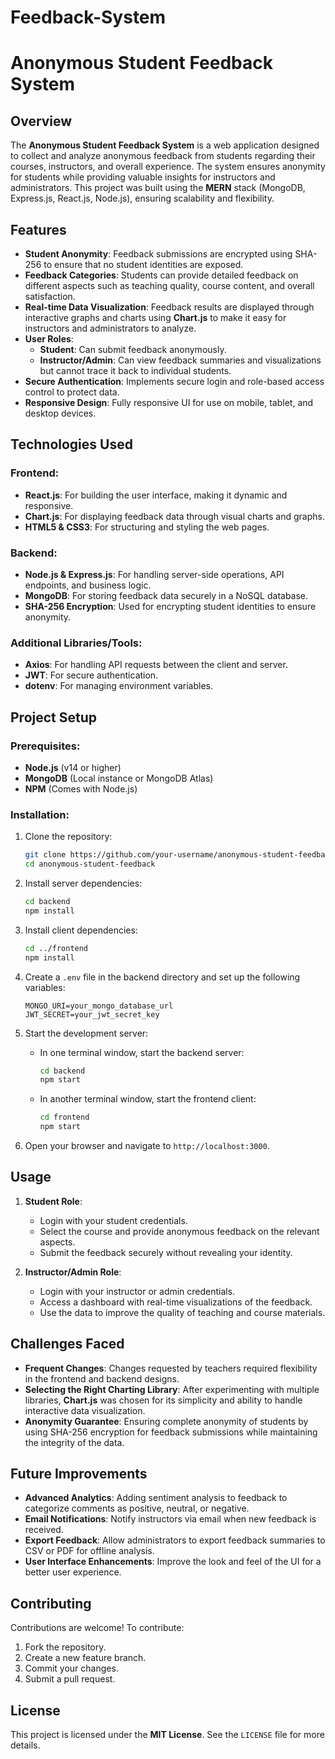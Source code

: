 # Feedback-System
# Anonymous Student Feedback System

## Overview

The **Anonymous Student Feedback System** is a web application designed to collect and analyze anonymous feedback from students regarding their courses, instructors, and overall experience. The system ensures anonymity for students while providing valuable insights for instructors and administrators. This project was built using the **MERN** stack (MongoDB, Express.js, React.js, Node.js), ensuring scalability and flexibility.

## Features

- **Student Anonymity**: Feedback submissions are encrypted using SHA-256 to ensure that no student identities are exposed.
- **Feedback Categories**: Students can provide detailed feedback on different aspects such as teaching quality, course content, and overall satisfaction.
- **Real-time Data Visualization**: Feedback results are displayed through interactive graphs and charts using **Chart.js** to make it easy for instructors and administrators to analyze.
- **User Roles**:
  - **Student**: Can submit feedback anonymously.
  - **Instructor/Admin**: Can view feedback summaries and visualizations but cannot trace it back to individual students.
- **Secure Authentication**: Implements secure login and role-based access control to protect data.
- **Responsive Design**: Fully responsive UI for use on mobile, tablet, and desktop devices.

## Technologies Used

### Frontend:
- **React.js**: For building the user interface, making it dynamic and responsive.
- **Chart.js**: For displaying feedback data through visual charts and graphs.
- **HTML5 & CSS3**: For structuring and styling the web pages.

### Backend:
- **Node.js & Express.js**: For handling server-side operations, API endpoints, and business logic.
- **MongoDB**: For storing feedback data securely in a NoSQL database.
- **SHA-256 Encryption**: Used for encrypting student identities to ensure anonymity.

### Additional Libraries/Tools:
- **Axios**: For handling API requests between the client and server.
- **JWT**: For secure authentication.
- **dotenv**: For managing environment variables.

## Project Setup

### Prerequisites:
- **Node.js** (v14 or higher)
- **MongoDB** (Local instance or MongoDB Atlas)
- **NPM** (Comes with Node.js)

### Installation:

1. Clone the repository:

   ```bash
   git clone https://github.com/your-username/anonymous-student-feedback.git
   cd anonymous-student-feedback
   ```

2. Install server dependencies:

   ```bash
   cd backend
   npm install
   ```

3. Install client dependencies:

   ```bash
   cd ../frontend
   npm install
   ```

4. Create a `.env` file in the backend directory and set up the following variables:

   ```
   MONGO_URI=your_mongo_database_url
   JWT_SECRET=your_jwt_secret_key
   ```

5. Start the development server:

   - In one terminal window, start the backend server:

     ```bash
     cd backend
     npm start
     ```

   - In another terminal window, start the frontend client:

     ```bash
     cd frontend
     npm start
     ```

6. Open your browser and navigate to `http://localhost:3000`.

## Usage

1. **Student Role**: 
   - Login with your student credentials.
   - Select the course and provide anonymous feedback on the relevant aspects.
   - Submit the feedback securely without revealing your identity.

2. **Instructor/Admin Role**:
   - Login with your instructor or admin credentials.
   - Access a dashboard with real-time visualizations of the feedback.
   - Use the data to improve the quality of teaching and course materials.

## Challenges Faced

- **Frequent Changes**: Changes requested by teachers required flexibility in the frontend and backend designs.
- **Selecting the Right Charting Library**: After experimenting with multiple libraries, **Chart.js** was chosen for its simplicity and ability to handle interactive data visualization.
- **Anonymity Guarantee**: Ensuring complete anonymity of students by using SHA-256 encryption for feedback submissions while maintaining the integrity of the data.

## Future Improvements

- **Advanced Analytics**: Adding sentiment analysis to feedback to categorize comments as positive, neutral, or negative.
- **Email Notifications**: Notify instructors via email when new feedback is received.
- **Export Feedback**: Allow administrators to export feedback summaries to CSV or PDF for offline analysis.
- **User Interface Enhancements**: Improve the look and feel of the UI for a better user experience.

## Contributing

Contributions are welcome! To contribute:

1. Fork the repository.
2. Create a new feature branch.
3. Commit your changes.
4. Submit a pull request.

## License

This project is licensed under the **MIT License**. See the `LICENSE` file for more details.

